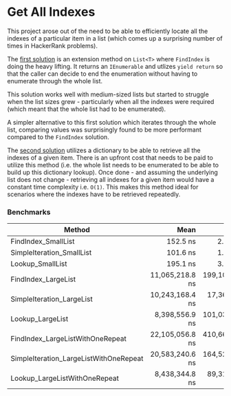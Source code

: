 # Get All Indexes

This project arose out of the need to be able to efficiently locate all the indexes of a particular item in a list (which comes up a surprising number of times in HackerRank problems).

The [first solution](https://github.com/jozsurf/GetAllIndexes/blob/master/GetAllIndexes/ListExtensions.cs) is an extension method on `List<T>` where `FindIndex` is doing the heavy lifting. It returns an `IEnumerable` and utlizes `yield return` so that the caller can decide to end the enumeration without having to enumerate through the whole list.

This solution works well with medium-sized lists but started to struggle when the list sizes grew - particularly when all the indexes were required (which meant that the whole list had to be enumerated).

A simpler alternative to this first solution which iterates through the whole list, comparing values was surprisingly found to be more performant compared to the `FindIndex` solution.

The [second solution](https://github.com/jozsurf/GetAllIndexes/blob/master/GetAllIndexes/IndexedListView.cs) utilizes a dictionary to be able to retrieve all the indexes of a given item. There is an upfront cost that needs to be paid to utilize this method (i.e. the whole list needs to be enumerated to be able to build up this dictionary lookup). Once done - and assuming the underlying list does not change - retrieving all indexes for a given item would have a constant time complexity i.e. `O(1)`. This makes this method ideal for scenarios where the indexes have to be retrieved repeatedly.

### Benchmarks

| Method                                 | Mean            | Error         | StdDev        |
|--------------------------------------- |----------------:|--------------:|--------------:|
| FindIndex_SmallList                    |        152.5 ns |       2.48 ns |       2.32 ns |
| SimpleIteration_SmallList              |        101.6 ns |       1.43 ns |       1.19 ns |
| Lookup_SmallList                       |        195.1 ns |       3.97 ns |      11.12 ns |
| FindIndex_LargeList                    | 11,065,218.8 ns | 199,102.68 ns | 348,712.28 ns |
| SimpleIteration_LargeList              | 10,243,168.4 ns |  17,365.55 ns |  14,501.02 ns |
| Lookup_LargeList                       |  8,398,556.9 ns | 101,037.95 ns |  89,567.51 ns |
| FindIndex_LargeListWithOneRepeat       | 22,105,056.8 ns | 410,663.67 ns | 750,921.74 ns |
| SimpleIteration_LargeListWithOneRepeat | 20,583,240.6 ns | 164,522.17 ns | 145,844.62 ns |
| Lookup_LargeListWithOneRepeat          |  8,438,344.8 ns |  89,310.62 ns |  83,541.21 ns |

